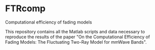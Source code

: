 # FTRcomp
Computational efficiency of fading models

This repository contains all the Matlab scripts and data necessary to reproduce the results of the paper "On the Computational Efficiency of Fading Models: The Fluctuating Two-Ray Model for mmWave Bands".
